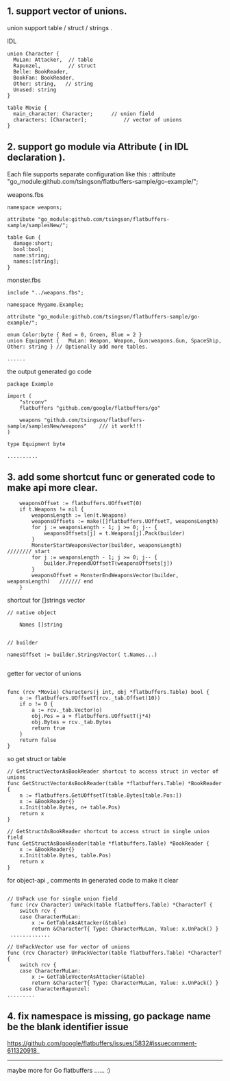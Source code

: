 
 ## 1. support vector of unions.    
union support table / struct / strings .

IDL
```
union Character {
  MuLan: Attacker,  // table
  Rapunzel,         // struct
  Belle: BookReader,
  BookFan: BookReader,
  Other: string,   // string 
  Unused: string
}

table Movie {
  main_character: Character;      // union field
  characters: [Character];            // vector of unions 
}
```
 ## 2. support go module via Attribute ( in IDL declaration ). 
 Each file supports   separate configuration like this : attribute "go_module:github.com/tsingson/flatbuffers-sample/go-example/";

weapons.fbs
```
namespace weapons;

attribute "go_module:github.com/tsingson/flatbuffers-sample/samplesNew/";

table Gun {
  damage:short;
  bool:bool;
  name:string;
  names:[string];
}
```

monster.fbs
```
include "../weapons.fbs";

namespace Mygame.Example;

attribute "go_module:github.com/tsingson/flatbuffers-sample/go-example/";

enum Color:byte { Red = 0, Green, Blue = 2 }
union Equipment {   MuLan: Weapon, Weapon, Gun:weapons.Gun, SpaceShip,   Other: string } // Optionally add more tables.

......
```


the output generated go code
```
package Example

import (
	"strconv"
	flatbuffers "github.com/google/flatbuffers/go"

	weapons "github.com/tsingson/flatbuffers-sample/samplesNew/weapons"    /// it work!!!  
)

type Equipment byte

..........

```

## 3. add some shortcut func or generated code to make api more clear.

```
	weaponsOffset := flatbuffers.UOffsetT(0)
	if t.Weapons != nil {
		weaponsLength := len(t.Weapons)
		weaponsOffsets := make([]flatbuffers.UOffsetT, weaponsLength)
		for j := weaponsLength - 1; j >= 0; j-- {
			weaponsOffsets[j] = t.Weapons[j].Pack(builder)
		}
		MonsterStartWeaponsVector(builder, weaponsLength)            //////// start
		for j := weaponsLength - 1; j >= 0; j-- {
			builder.PrependUOffsetT(weaponsOffsets[j])
		}
		weaponsOffset = MonsterEndWeaponsVector(builder, weaponsLength)   /////// end 
	}
```

shortcut for []strings vector 

```
// native object 

	Names []string


// builder

namesOffset := builder.StringsVector( t.Names...)


```

getter for vector of unions
```

func (rcv *Movie) Characters(j int, obj *flatbuffers.Table) bool {
	o := flatbuffers.UOffsetT(rcv._tab.Offset(10))
	if o != 0 {
		a := rcv._tab.Vector(o)
		obj.Pos = a + flatbuffers.UOffsetT(j*4)
		obj.Bytes = rcv._tab.Bytes
		return true
	}
	return false
}

```
so  get  struct or table 

```
// GetStructVectorAsBookReader shortcut to access struct in vector of unions
func GetStructVectorAsBookReader(table *flatbuffers.Table) *BookReader {
	n := flatbuffers.GetUOffsetT(table.Bytes[table.Pos:])
	x := &BookReader{}
	x.Init(table.Bytes, n+ table.Pos)
	return x
}

// GetStructAsBookReader shortcut to access struct in single union field
func GetStructAsBookReader(table *flatbuffers.Table) *BookReader {
	x := &BookReader{}
	x.Init(table.Bytes, table.Pos)
	return x
}

```

for object-api , comments in generated code to make it clear
```

// UnPack use for single union field
 func (rcv Character) UnPack(table flatbuffers.Table) *CharacterT {
	switch rcv {
	case CharacterMuLan:
		x := GetTableAsAttacker(&table)
		return &CharacterT{ Type: CharacterMuLan, Value: x.UnPack() }
 .............

// UnPackVector use for vector of unions 
func (rcv Character) UnPackVector(table flatbuffers.Table) *CharacterT {
	switch rcv {
	case CharacterMuLan:
		x := GetTableVectorAsAttacker(&table)
		return &CharacterT{ Type: CharacterMuLan, Value: x.UnPack() }
	case CharacterRapunzel:
.........
```

## 4. fix namespace is missing, go package name be the blank identifier issue

https://github.com/google/flatbuffers/issues/5832#issuecomment-611320918_


---------

maybe more for Go flatbuffers ...... :)





